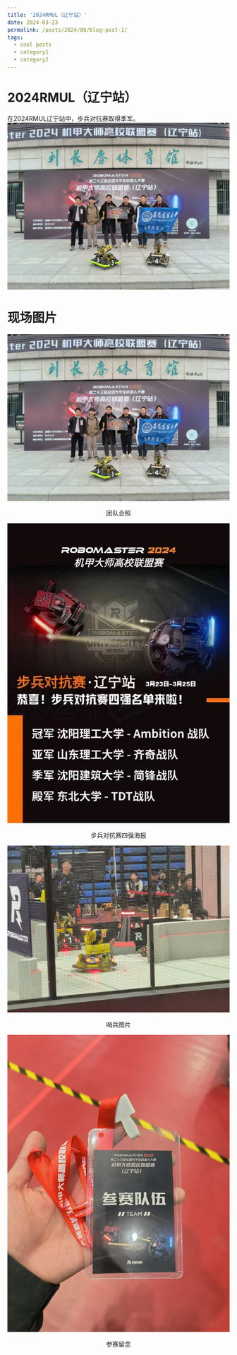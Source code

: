 ```yaml
---
title: '2024RMUL（辽宁站）'
date: 2024-03-23
permalink: /posts/2024/08/blog-post-1/
tags:
  - cool posts
  - category1
  - category2
---
```


2024RMUL（辽宁站）
======
在2024RMUL辽宁站中，步兵对抗赛取得季军。
<img src='/images/0009.png'>

现场图片
======
<img src='/images/0009.png'>
<p align="center">  
团队合照 
</p>
<img src='/images/0006.png'>
<p align="center">  
步兵对抗赛四强海报
</p>     
<img src='/images/0010.png'>
<p align="center">  
哨兵图片
</p>  
<img src='/images/0008.png'>
<p align="center">  
参赛留念
</p>  
